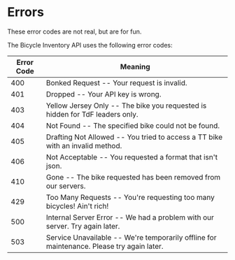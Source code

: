 # Errors

<aside class="notice">
These error codes are not real, but are for fun.
</aside>

The Bicycle Inventory API uses the following error codes:


Error Code | Meaning
---------- | -------
400 | Bonked Request -- Your request is invalid.
401 | Dropped -- Your API key is wrong.
403 | Yellow Jersey Only -- The bike you requested is hidden for TdF leaders only.
404 | Not Found -- The specified bike could not be found.
405 | Drafting Not Allowed -- You tried to access a TT bike with an invalid method.
406 | Not Acceptable -- You requested a format that isn't json.
410 | Gone -- The bike requested has been removed from our servers.
429 | Too Many Requests -- You're requesting too many bicycles! Ain't rich!
500 | Internal Server Error -- We had a problem with our server. Try again later.
503 | Service Unavailable -- We're temporarily offline for maintenance. Please try again later.

